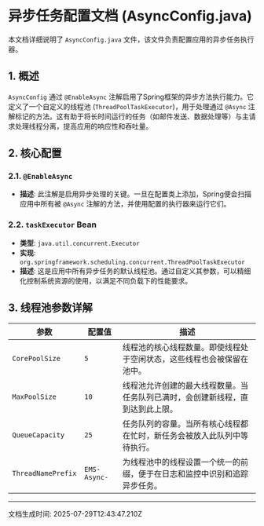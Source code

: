 # 异步任务配置文档 (AsyncConfig.java)

本文档详细说明了 `AsyncConfig.java` 文件，该文件负责配置应用的异步任务执行器。

## 1. 概述

`AsyncConfig` 通过 `@EnableAsync` 注解启用了Spring框架的异步方法执行能力。它定义了一个自定义的线程池 (`ThreadPoolTaskExecutor`)，用于处理通过 `@Async` 注解标记的方法。这有助于将长时间运行的任务（如邮件发送、数据处理等）与主请求处理线程分离，提高应用的响应性和吞吐量。

## 2. 核心配置

### 2.1. `@EnableAsync`

- **描述**: 此注解是启用异步处理的关键。一旦在配置类上添加，Spring便会扫描应用中所有被 `@Async` 注解的方法，并使用配置的执行器来运行它们。

### 2.2. `taskExecutor` Bean

- **类型**: `java.util.concurrent.Executor`
- **实现**: `org.springframework.scheduling.concurrent.ThreadPoolTaskExecutor`
- **描述**: 这是应用中所有异步任务的默认线程池。通过自定义其参数，可以精细化控制系统资源的使用，以满足不同负载下的性能要求。

## 3. 线程池参数详解

| 参数              | 配置值 | 描述                                                         |
| ----------------- | ------ | ------------------------------------------------------------ |
| `CorePoolSize`    | `5`    | 线程池的核心线程数量。即使线程处于空闲状态，这些线程也会被保留在池中。 |
| `MaxPoolSize`     | `10`   | 线程池允许创建的最大线程数量。当任务队列已满时，会创建新线程，直到达到此上限。 |
| `QueueCapacity`   | `25`   | 任务队列的容量。当所有核心线程都在忙时，新任务会被放入此队列中等待执行。 |
| `ThreadNamePrefix`| `EMS-Async-` | 为线程池中的线程设置一个统一的前缀，便于在日志和监控中识别和追踪异步任务。 |

---
文档生成时间: 2025-07-29T12:43:47.210Z
